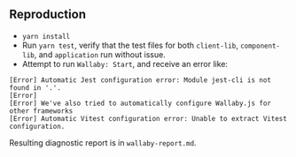 ## Reproduction

* `yarn install`
* Run `yarn test`, verify that the test files for both `client-lib`, `component-lib`, and `application` run without issue.
* Attempt to run `Wallaby: Start`, and receive an error like:

```
‌[Error] Automatic Jest configuration error: Module jest-cli is not found in '.'. 
[Error]  
[Error] We've also tried to automatically configure Wallaby.js for other frameworks 
[Error] Automatic Vitest configuration error: Unable to extract Vitest configuration. 
```

Resulting diagnostic report is in `wallaby-report.md`.

